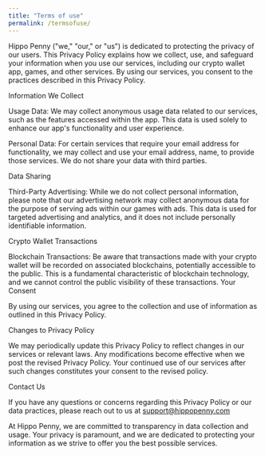 ```yaml
---
title: "Terms of use"
permalink: /termsofuse/
---
```


Hippo Penny ("we," "our," or "us") is dedicated to protecting the privacy of our users. This Privacy Policy explains how we collect, use, and safeguard your information when you use our services, including our crypto wallet app, games, and other services. By using our services, you consent to the practices described in this Privacy Policy.

Information We Collect

Usage Data: We may collect anonymous usage data related to our services, such as the features accessed within the app. This data is used solely to enhance our app's functionality and user experience.

Personal Data: For certain services that require your email address for functionality, we may collect and use your email address, name, to provide those services. We do not share your data with third parties.

Data Sharing

Third-Party Advertising: While we do not collect personal information, please note that our advertising network may collect anonymous data for the purpose of serving ads within our games with ads. This data is used for targeted advertising and analytics, and it does not include personally identifiable information.

Crypto Wallet Transactions

Blockchain Transactions: Be aware that transactions made with your crypto wallet will be recorded on associated blockchains, potentially accessible to the public. This is a fundamental characteristic of blockchain technology, and we cannot control the public visibility of these transactions.
Your Consent

By using our services, you agree to the collection and use of information as outlined in this Privacy Policy. 

Changes to Privacy Policy

We may periodically update this Privacy Policy to reflect changes in our services or relevant laws. Any modifications become effective when we post the revised Privacy Policy. Your continued use of our services after such changes constitutes your consent to the revised policy.

Contact Us

If you have any questions or concerns regarding this Privacy Policy or our data practices, please reach out to us at support@hippopenny.com

At Hippo Penny, we are committed to transparency in data collection and usage. Your privacy is paramount, and we are dedicated to protecting your information as we strive to offer you the best possible services.

